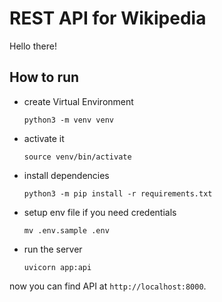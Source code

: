 REST API for Wikipedia
======================

Hello there!

How to run
----------

- create Virtual Environment

    `python3 -m venv venv`

- activate it

    `source venv/bin/activate`

- install dependencies

    `python3 -m pip install -r requirements.txt`

- setup env file if you need credentials

    `mv .env.sample .env`

- run the server

    `uvicorn app:api`

now you can find API at `http://localhost:8000`.